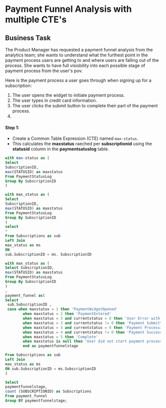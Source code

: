 # Payment Funnel Analysis with multiple CTE's

## Business Task
The Product Manager has requested a payment funnel analysis from the analytics team; she wants to understand what the furthest point in the payment process users are getting to and where users are falling out of the process. She wants to have full visisbility into each possible stage of payment process from the user's pov. 

Here is the payment process a user goes through when signing up for a subscription:
1. The user opens the widget to initiate payment process.
2. The user types in credit card information.
3. The user clicks the submit button to complete their part of the payment process.
4. 

#### Step 1:
- Create a Common Table Expression (CTE) named `max-status`.
- This calculates the **maxstatus** raeched per **subscriptionid** using the **statusid** column in the **paymentsatuslog** table. 
  
````sql
with max-status as (
Select 
SubscriptionID,
max(STATUSID) as maxstatus
From PaymentStatusLog
Group By SubscriptionID
)
````

````sql
with max_status as (
Select 
SubscriptionID,
max(STATUSID) as maxstatus
From PaymentStatusLog
Group By SubscriptionID
)
select
*
From Subscriptions as sub
Left Join 
max_status as ms
ON
sub.SubscriptionID = ms. SubscriptionID
````

````sql
with max_status as (
Select SubscriptionID,
max(STATUSID) as maxstatus
From PaymentStatusLog
Group By SubscriptionID
)
,
payment_funnel as(
Select 
 sub.SubscriptionID , 
 case when maxstatus = 1 then 'PaymentWidgetOpened'
		when maxstatus = 2 then 'PaymentEntered'
		when maxstatus = 3 and currentstatus = 0 then 'User Error with Payment Submission'
		when maxstatus = 3 and currentstatus != 0 then 'Payment Submitted'
		when maxstatus = 4 and currentstatus = 0 then 'Payment Processing Error with Vendor'
		when maxstatus = 4 and currentstatus != 0 then 'Payment Success'
		when maxstatus = 5 then 'Complete'
		when maxstatus is null then 'User did not start payment process'
		end as paymentfunnelstage

From Subscriptions as sub
Left Join 
max_status as ms
ON sub.SubscriptionID = ms.SubscriptionID
)

Select 
paymentfunnelstage,
count (SUBSCRIPTIONID) as Subscriptions
From payment_funnel 
Group BY paymentfunnelstage;
````
